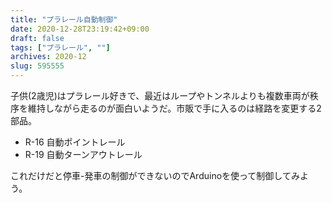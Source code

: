 ```yaml
---
title: "プラレール自動制御"
date: 2020-12-28T23:19:42+09:00
draft: false
tags: ["プラレール", ""]
archives: 2020-12
slug: 595555
---
```


子供(2歳児)はプラレール好きで、最近はループやトンネルよりも複数車両が秩序を維持しながら走るのが面白いようだ。市販で手に入るのは経路を変更する2部品。

- R-16 自動ポイントレール
- R-19 自動ターンアウトレール

これだけだと停車-発車の制御ができないのでArduinoを使って制御してみよう。